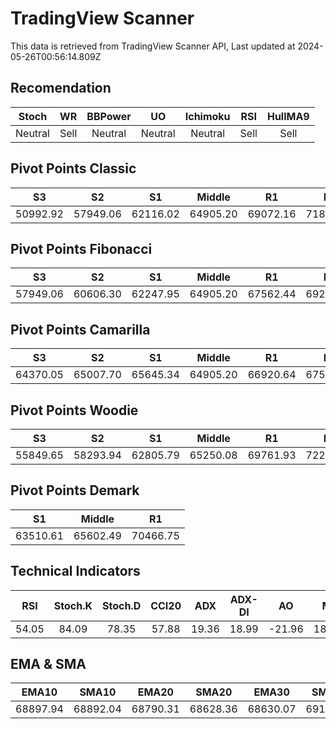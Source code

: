 # TradingView Scanner
This data is retrieved from TradingView Scanner API, Last updated at 2024-05-26T00:56:14.809Z

## Recomendation
| Stoch | WR | BBPower | UO | Ichimoku | RSI | HullMA9 |
| :---: | :---: | :---: | :---: | :---: | :---: | :---: |
| Neutral | Sell | Neutral | Neutral | Neutral | Sell | Sell |

## Pivot Points Classic
| S3 | S2 | S1 | Middle | R1 | R2 | R3 |
| :---: | :---: | :---: | :---: | :---: | :---: | :---: |
| 50992.92 | 57949.06 | 62116.02 | 64905.20 | 69072.16 | 71861.34 | 78817.48 |

## Pivot Points Fibonacci
| S3 | S2 | S1 | Middle | R1 | R2 | R3 |
| :---: | :---: | :---: | :---: | :---: | :---: | :---: |
| 57949.06 | 60606.30 | 62247.95 | 64905.20 | 67562.44 | 69204.09 | 71861.34 |

## Pivot Points Camarilla
| S3 | S2 | S1 | Middle | R1 | R2 | R3 |
| :---: | :---: | :---: | :---: | :---: | :---: | :---: |
| 64370.05 | 65007.70 | 65645.34 | 64905.20 | 66920.64 | 67558.28 | 68195.93 |

## Pivot Points Woodie
| S3 | S2 | S1 | Middle | R1 | R2 | R3 |
| :---: | :---: | :---: | :---: | :---: | :---: | :---: |
| 55849.65 | 58293.94 | 62805.79 | 65250.08 | 69761.93 | 72206.22 | 76718.07 |

## Pivot Points Demark
| S1 | Middle | R1 |
| :---: | :---: | :---: |
| 63510.61 | 65602.49 | 70466.75 |

## Technical Indicators
| RSI | Stoch.K | Stoch.D | CCI20 | ADX | ADX-DI | AO | Mom | MACD | MACD | W.R | HullMA9 |
| :---: | :---: | :---: | :---: | :---: | :---: | :---: | :---: | :---: | :---: | :---: | :---: |
| 54.05 | 84.09 | 78.35 | 57.88 | 19.36 | 18.99 | -21.96 | 1827.53 | 154.14 | 98.39 | -13.57 | 69272.32 |

## EMA & SMA
| EMA10 | SMA10 | EMA20 | SMA20 | EMA30 | SMA30 | EMA50 | SMA50 | EMA100 | SMA100 | EMA200 | SMA200 |
| :---: | :---: | :---: | :---: | :---: | :---: | :---: | :---: | :---: | :---: | :---: | :---: |
| 68897.94 | 68892.04 | 68790.31 | 68628.36 | 68630.07 | 69109.13 | 68045.46 | 68475.58 | 66645.11 | 65728.44 | 65501.49 | 64258.12 |